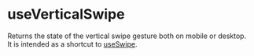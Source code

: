 # useVerticalSwipe

Returns the state of the vertical swipe gesture both on mobile or desktop.<br/>
It is intended as a shortcut to [useSwipe](./useSwipe.md).
